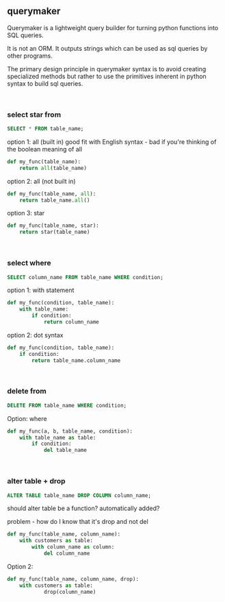 ## querymaker

Querymaker is a lightweight query builder for turning python functions into SQL queries.

It is not an ORM. It outputs strings which can be used as sql queries by other programs.

The primary design principle in querymaker syntax is to avoid creating specialized methods but rather to use the primitives inherent in python syntax to build sql queries.

<br>

### select star from

```sql
SELECT * FROM table_name;
```

option 1: all (built in)
good fit with English syntax - bad if you're thinking of the boolean meaning of all
```python
def my_func(table_name):
    return all(table_name)
```

option 2: all (not built in)
```python
def my_func(table_name, all):
    return table_name.all()
```

option 3: star
```python
def my_func(table_name, star):
    return star(table_name)
```
<br>

### select where

```sql
SELECT column_name FROM table_name WHERE condition;
```

option 1: with statement

```python
def my_func(condition, table_name):
    with table_name:
        if condition:
            return column_name
```

option 2: dot syntax

```python
def my_func(condition, table_name):
    if condition:
        return table_name.column_name
```
<br>

### delete from

```sql
DELETE FROM table_name WHERE condition;
```

Option: where

```python
def my_func(a, b, table_name, condition):
    with table_name as table:
        if condition:
            del table_name
```       
<br>

### alter table + drop

```sql
ALTER TABLE table_name DROP COLUMN column_name;
```
should alter table be a function? automatically added?

problem - how do I know that it's drop and not del

```python
def my_func(table_name, column_name):
    with customers as table:
        with column_name as column:
            del column_name

```
Option 2:

```python
def my_func(table_name, column_name, drop):
    with customers as table:
            drop(column_name)

```